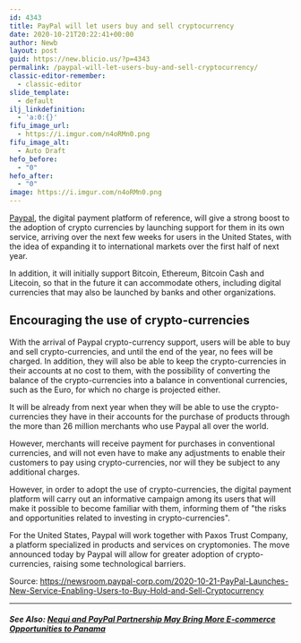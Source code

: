 ```yaml
---
id: 4343
title: PayPal will let users buy and sell cryptocurrency
date: 2020-10-21T20:22:41+00:00
author: Newb
layout: post
guid: https://new.blicio.us/?p=4343
permalink: /paypal-will-let-users-buy-and-sell-cryptocurrency/
classic-editor-remember:
  - classic-editor
slide_template:
  - default
ilj_linkdefinition:
  - 'a:0:{}'
fifu_image_url:
  - https://i.imgur.com/n4oRMn0.png
fifu_image_alt:
  - Auto Draft
hefo_before:
  - "0"
hefo_after:
  - "0"
image: https://i.imgur.com/n4oRMn0.png
---
```

[Paypal](https://new.blicio.us/?s=paypal), the digital payment platform of reference, will give a strong boost to the adoption of crypto currencies by launching support for them in its own service, arriving over the next few weeks for users in the United States, with the idea of expanding it to international markets over the first half of next year.

In addition, it will initially support Bitcoin, Ethereum, Bitcoin Cash and Litecoin, so that in the future it can accommodate others, including digital currencies that may also be launched by banks and other organizations.

## Encouraging the use of crypto-currencies

With the arrival of Paypal crypto-currency support, users will be able to buy and sell crypto-currencies, and until the end of the year, no fees will be charged. In addition, they will also be able to keep the crypto-currencies in their accounts at no cost to them, with the possibility of converting the balance of the crypto-currencies into a balance in conventional currencies, such as the Euro, for which no charge is projected either.

It will be already from next year when they will be able to use the crypto-currencies they have in their accounts for the purchase of products through the more than 26 million merchants who use Paypal all over the world.

However, merchants will receive payment for purchases in conventional currencies, and will not even have to make any adjustments to enable their customers to pay using crypto-currencies, nor will they be subject to any additional charges.

However, in order to adopt the use of crypto-currencies, the digital payment platform will carry out an informative campaign among its users that will make it possible to become familiar with them, informing them of "the risks and opportunities related to investing in crypto-currencies".

For the United States, Paypal will work together with Paxos Trust Company, a platform specialized in products and services on cryptomonies. The move announced today by Paypal will allow for greater adoption of crypto-currencies, raising some technological barriers.

Source: <https://newsroom.paypal-corp.com/2020-10-21-PayPal-Launches-New-Service-Enabling-Users-to-Buy-Hold-and-Sell-Cryptocurrency>

* * *

##### See Also: [Nequi and PayPal Partnership May Bring More E-commerce Opportunities to Panama](https://new.blicio.us/nequi-and-paypal-partnership-may-bring-more-e-commerce-opportunities-to-panama/)
